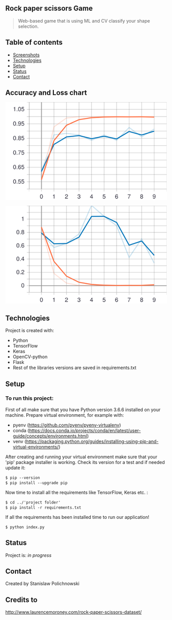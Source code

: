 ## Rock paper scissors Game

> Web-based game that is using ML and CV classify your shape selection.

## Table of contents

- [Screenshots](#screenshots)
- [Technologies](#technologies)
- [Setup](#setup)
- [Status](#status)
- [Contact](#contact)

## Accuracy and Loss chart

![Accuracy Chart](./tensorboard/epoch_accuracy.svg)

![Loss Chart](./tensorboard/epoch_loss.svg)

## Technologies

Project is created with:

- Python
- TensorFlow
- Keras
- OpenCV-python
- Flask
- Rest of the libraries versions are saved in requirements.txt

## Setup

### To run this project:

First of all make sure that you have Python version 3.6.6 installed on your machine.
Prepare virtual environment, for example with:

- pyenv (https://github.com/pyenv/pyenv-virtualenv)
- conda (https://docs.conda.io/projects/conda/en/latest/user-guide/concepts/environments.html)
- venv (https://packaging.python.org/guides/installing-using-pip-and-virtual-environments/)

After creating and running your virtual environment make sure that your 'pip' package installer is working. Check its version for a test and if needed update it:

```
$ pip --version
$ pip install --upgrade pip
```

Now time to install all the requirements like TensorFlow, Keras etc. :

```
$ cd ../'project folder'
$ pip install -r requirements.txt
```

If all the requirements has been installed time to run our application!

```
$ python index.py
```

## Status

Project is: _in progress_

## Contact

Created by Stanislaw Polichnowski

## Credits to

http://www.laurencemoroney.com/rock-paper-scissors-dataset/
